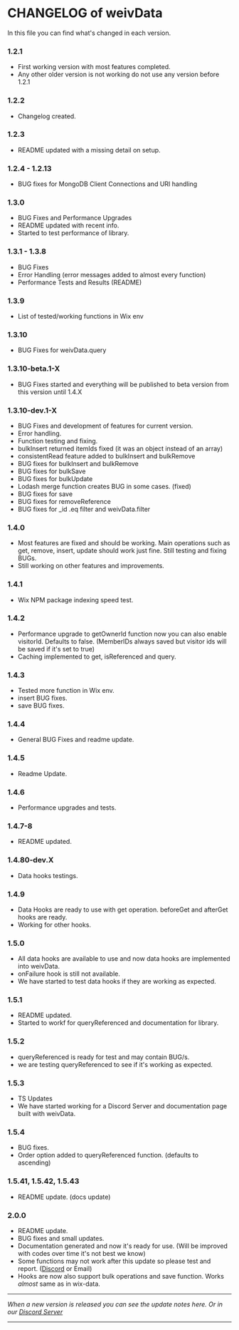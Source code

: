 # CHANGELOG of weivData

In this file you can find what's changed in each version.

### 1.2.1

- First working version with most features completed.
- Any other older version is not working do not use any version before 1.2.1

### 1.2.2

- Changelog created.

### 1.2.3

- README updated with a missing detail on setup.

### 1.2.4 - 1.2.13

- BUG fixes for MongoDB Client Connections and URI handling

### 1.3.0

- BUG Fixes and Performance Upgrades
- README updated with recent info.
- Started to test performance of library.

### 1.3.1 - 1.3.8

- BUG Fixes
- Error Handling (error messages added to almost every function)
- Performance Tests and Results (README)

### 1.3.9

- List of tested/working functions in Wix env

### 1.3.10

- BUG Fixes for weivData.query

### 1.3.10-beta.1-X

- BUG Fixes started and everything will be published to beta version from this version until 1.4.X

### 1.3.10-dev.1-X

- BUG Fixes and development of features for current version.
- Error handling.
- Function testing and fixing.
- bulkInsert returned itemIds fixed (it was an object instead of an array)
- consistentRead feature added to bulkInsert and bulkRemove
- BUG fixes for bulkInsert and bulkRemove
- BUG fixes for bulkSave
- BUG fixes for bulkUpdate
- Lodash merge function creates BUG in some cases. (fixed)
- BUG fixes for save
- BUG fixes for removeReference
- BUG fixes for \_id .eq filter and weivData.filter

### 1.4.0

- Most features are fixed and should be working. Main operations such as get, remove, insert, update should work just fine. Still testing and fixing BUGs.
- Still working on other features and improvements.

### 1.4.1

- Wix NPM package indexing speed test.

### 1.4.2

- Performance upgrade to getOwnerId function now you can also enable visitorId. Defaults to false. (MemberIDs always saved but visitor ids will be saved if it's set to true)
- Caching implemented to get, isReferenced and query.

### 1.4.3

- Tested more function in Wix env.
- insert BUG fixes.
- save BUG fixes.

### 1.4.4

- General BUG Fixes and readme update.

### 1.4.5

- Readme Update.

### 1.4.6

- Performance upgrades and tests.

### 1.4.7-8

- README updated.

### 1.4.80-dev.X

- Data hooks testings.

### 1.4.9

- Data Hooks are ready to use with get operation. beforeGet and afterGet hooks are ready.
- Working for other hooks.

### 1.5.0

- All data hooks are available to use and now data hooks are implemented into weivData.
- onFailure hook is still not available.
- We have started to test data hooks if they are working as expected.

### 1.5.1

- README updated.
- Started to workf for queryReferenced and documentation for library.

### 1.5.2

- queryReferenced is ready for test and may contain BUG/s.
- we are testing queryReferenced to see if it's working as expected.

### 1.5.3

- TS Updates
- We have started working for a Discord Server and documentation page built with weivData.

### 1.5.4

- BUG fixes.
- Order option added to queryReferenced function. (defaults to ascending)

### 1.5.41, 1.5.42, 1.5.43

- README update. (docs update)

### 2.0.0

- README update.
- BUG fixes and small updates.
- Documentation generated and now it's ready for use. (Will be improved with codes over time it's not best we know)
- Some functions may not work after this update so please test and report. ([Discord](https://discord.gg/pVYJjPKRm6) or Email)
- Hooks are now also support bulk operations and save function. Works *almost* same as in wix-data.

---

_When a new version is released you can see the update notes here. Or in our [Discord Server](https://discord.gg/pVYJjPKRm6)_

---
